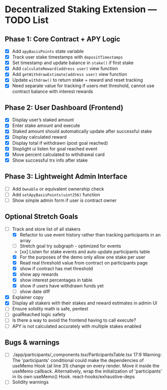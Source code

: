 # Decentralized Staking Extension — TODO List

## Phase 1: Core Contract + APY Logic

- [x] Add `apyBasisPoints` state variable
- [x] Track user stake timestamps with `depositTimestamps`
- [x] Set timestamp and update balance in `stake()` if first stake
- [x] Add `calculateReward(address user)` view function
- [x] Add `getWithdrawEstimate(address user)` view function
- [x] Update `withdraw()` to return stake + reward and reset tracking
- [x] Need separate value for tracking if users met threshold, cannot use contract balance with interest rewards

## Phase 2: User Dashboard (Frontend)

- [x] Display user’s staked amount
- [x] Enter stake amount and execute
- [x] Staked amount should automatically update after successful stake
- [x] Display calculated reward
- [x] Display total if withdrawn (post goal reached)
- [x] Stoplight ui listen for goal reached event
- [x] Move percent calculated to withdrawal card
- [x] Show successful trx info after stake

## Phase 3: Lightweight Admin Interface

- [ ] Add `Ownable` or equivalent ownership check
- [ ] Add `setApyBasisPoints(uint256)` function
- [ ] Show simple admin form if user is contract owner

## Optional Stretch Goals

- [ ] Track and store list of all stakers
    - [x] Refactor to use event history rather than tracking participants in an array
    - [ ] Stretch goal try subgraph - optimized for events
    - [xx] Listen for stake events and auto update participants table
    - [x] For the purposes of the demo only allow one stake per user
    - [x] Read real threshold value from contract on participants page
    - [x] show if contract has met threshold
    - [x] show apy rewards
    - [x] show interest percentages in table
    - [x] show if users have withdrawn funds yet
    - [ ] show date diff
- [x] Explainer copy
- [x] Display all stakers with their stakes and reward estimates in admin UI
- [ ] Ensure solidity math is safe, pentest
- [ ] goalReached logic safety
- [ ] Is there a way to avoid the frontend having to call execute?
- [ ] APY is not calculated accurately with multiple stakes enabled

## Bugs & warnings

- [ ] ./app/participants/_components.tsx/ParticipantsTable.tsx
17:9  Warning: The 'participants' conditional could make the dependencies of useMemo Hook (at line 31) change on every render. Move it inside the useMemo callback. Alternatively, wrap the initialization of 'participants' in its own useMemo() Hook.  react-hooks/exhaustive-deps
- [ ] Solidity warnings